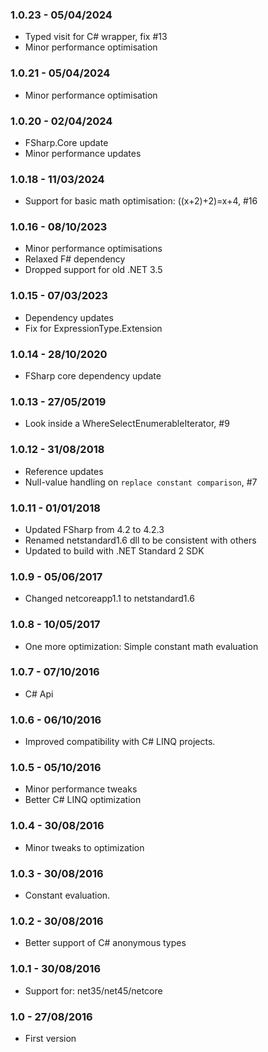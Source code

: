 ### 1.0.23 - 05/04/2024
* Typed visit for C# wrapper, fix #13
* Minor performance optimisation

### 1.0.21 - 05/04/2024
* Minor performance optimisation

### 1.0.20 - 02/04/2024
* FSharp.Core update
* Minor performance updates

### 1.0.18 - 11/03/2024
* Support for basic math optimisation: ((x+2)+2)=x+4, #16

### 1.0.16 - 08/10/2023
* Minor performance optimisations
* Relaxed F# dependency
* Dropped support for old .NET 3.5

### 1.0.15 - 07/03/2023
* Dependency updates
* Fix for ExpressionType.Extension

### 1.0.14 - 28/10/2020
* FSharp core dependency update

### 1.0.13 - 27/05/2019
* Look inside a WhereSelectEnumerableIterator, #9

### 1.0.12 - 31/08/2018
* Reference updates
* Null-value handling on ``replace constant comparison``, #7

### 1.0.11 - 01/01/2018
* Updated FSharp from 4.2 to 4.2.3
* Renamed netstandard1.6 dll to be consistent with others
* Updated to build with .NET Standard 2 SDK

### 1.0.9 - 05/06/2017
* Changed netcoreapp1.1 to netstandard1.6

### 1.0.8 - 10/05/2017
* One more optimization: Simple constant math evaluation

### 1.0.7 - 07/10/2016
* C# Api

### 1.0.6 - 06/10/2016
* Improved compatibility with C# LINQ projects.

### 1.0.5 - 05/10/2016
* Minor performance tweaks
* Better C# LINQ optimization

### 1.0.4 - 30/08/2016
* Minor tweaks to optimization

### 1.0.3 - 30/08/2016
* Constant evaluation.

### 1.0.2 - 30/08/2016
* Better support of C# anonymous types

### 1.0.1 - 30/08/2016
* Support for: net35/net45/netcore

### 1.0 - 27/08/2016
* First version
